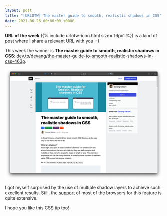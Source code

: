 ```yaml
---
layout: post
title: "[URLOTW] The master guide to smooth, realistic shadows in CSS"
date: 2021-06-26 00:00:00 +0000
---
```


<p>
  <b>URL of the week</b> ({% include urlotw-icon.html size='16px' %}) is a kind of post where I share a relevant URL with you :-)
</p>

This week the winner is **The master guide to smooth, realistic shadows in CSS**:
[dev.to/devang/the-master-guide-to-smooth-realistic-shadows-in-css-463p](https://dev.to/devang/the-master-guide-to-smooth-realistic-shadows-in-css-463p).

[![The master guide to smooth, realistic shadows in CSS - website screenshot](/assets/the-master-guide-to-smooth-realistic-shadows-in-css.png "The master guide to smooth, realistic shadows in CSS - website screenshot")](/assets/the-master-guide-to-smooth-realistic-shadows-in-css.png)

I got myself surprised by the use of multiple shadow layers to achieve such excellent results. Still, the [support](https://caniuse.com/mdn-css_properties_box-shadow_multiple_shadows) of most of the browsers for this feature is quite extensive.

I hope you like this CSS tip too!
